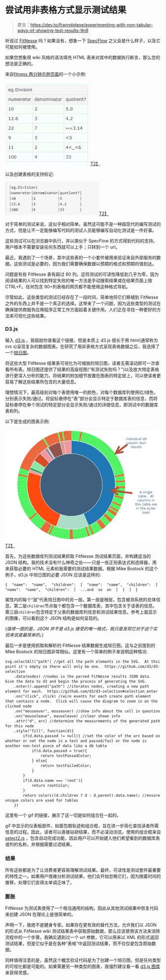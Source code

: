 # 尝试用非表格方式显示测试结果

> 原文：<https://dev.to/franndotexe/experimenting-with-non-tabular-ways-of-showing-test-results-9n9>

听说过 [FitNesse](http://fitnesse.org/) 吗？如果没有，想象一下 [SpecFlow](http://specflow.org/) 之父会是什么样子，以及它可能如何被使用。

如果您想象用 wiki 风格的语法填充 HTML 表来对其中的数据执行断言，那么您的想法是正确的。

来自[fitness 两分钟示例页面](http://www.fitnesse.org/FitNesse.UserGuide.TwoMinuteExample)的一个小示例:

[![fitnesse-example](img/ccd56a6dc00d223bea754b784bcffb83.png)T2】](https://res.cloudinary.com/practicaldev/image/fetch/s--vQVxmo_V--/c_limit%2Cf_auto%2Cfl_progressive%2Cq_auto%2Cw_880/https://frannsoft.github.io/asseimg/posts/enhancing-old-tests/fitnesse-example.png)

以及创建表格的支持标记:

[![fitnesse-wiki-markup](img/408cad06cf9e89b9ed4868720358db1a.png)T2】](https://res.cloudinary.com/practicaldev/image/fetch/s--815OxnLU--/c_limit%2Cf_auto%2Cfl_progressive%2Cq_auto%2Cw_880/https://frannsoft.github.io/asseimg/posts/enhancing-old-tests/wikimarkup.png)

对于简单的测试来说，这似乎相对简单。虽然这可能不是一种超现代的编写测试的方式，但是让不一定能够编写代码的测试人员能够编写自动化测试是一件好事。

这些测试可以在浏览器中执行，并以类似于 SpecFlow 的方式得到代码的支持。用户根本不需要安装任何东西就可以上手；只转到一个 url。

最近，我遇到了一个场景，其中这些表的一个小套件被用来验证来自外部服务的数据。这些测试是必要的，因为我们需要确保数据以预期的格式和预期的值到达。

问题是有些 FitNesse 表有超过 90 列。这将测试的可读性降低到几乎为零，因为阅读结果的人可以找到特定失败的唯一方法是手动搜索结果或在结果页面上按 CTRL+F。任何包含 90+列表格的网页都不能使用这种格式导航。

尽管如此，这些类型的测试已经存在了一段时间，简单地将它们移植到 FitNesse 之外的东西上并不是一个真正的选择。这带来了一个问题，因为这些类型的测试在确保提供商服务应用程序正常工作方面起着关键作用。人们正在寻找一种更好的方法来可视化这些结果。

### D3.js

输入 [d3.js](https://d3js.org) 。我鼓励你查看这个链接，但是本质上 d3.js 擅长于用 html(通常称为`SVG` s)呈现复杂的数据图表。在研究了用非表格方式呈现表格数据之后，我选择了一个[旭日图](https://datavizcatalogue.com/methods/sunburst_diagram.html)。

将这些大型 FitNesse 结果表可视化为可缩放的旭日图，读者无需滚动即可一次查看所有表。旭日图还提供了结果的高级视图(“有测试失败吗？”)以及放大特定表格进行更深入分析的能力。将结果的附加细节放置在图表的特定层上，可以使读者更容易了解这些结果所包含的大量信息。

理想情况下，最高级别对每个表使用唯一的颜色，对每个数据库列使用红/绿色，分别表示失败/通过。将鼠标悬停在“表”部分会显示特定于数据库表的信息，而将鼠标悬停在单个测试的特定部分会显示失败/通过的详细信息，即测试中的数据库表和列。

以下是生成的图表示例:

[![sunburst](img/c5378930760c56f5e76f2e127a442ef3.png)T2】](https://res.cloudinary.com/practicaldev/image/fetch/s--phb22tDn--/c_limit%2Cf_auto%2Cfl_progressive%2Cq_auto%2Cw_880/https://frannsoft.github.io/asseimg/posts/enhancing-old-tests/sunburst.png)

首先，为这些数据库列测试结果抓取 FitNesse 测试结果页面，并构建适当的 JSON 结构。我的技术没有什么神奇之处——只是一些正则表达式和选择器，用来获取必要的 HTML 元素和我需要的测试结果数据。根据 Mike Bostock 的这个例子，d3.js 中旭日图的必要 JSON 应该是这样的:

```
{  "name":  "name",  "children":  [  "name":  "name",  "children":  [  "name":  "name",  "children":  [  ...and  so  on  ]  ]  ]  } 
```

属性内的每个“层”代表旭日图中的另一层。第一层是根层，包含被测系统的总体信息。第二层`children`节点每个都包含一个数据库表，其中包含关于该表的信息。第三层`children`包含特定于父表的数据库列信息和测试结果信息。参考上面显示的图像，可以看到这个 JSON 结构是如何呈现的。

(*值得一提的是，JSON 并不是 d3.js 接受的唯一格式，我只是发现它对于这个实验来说是最简单的。*)

最后一步是使用抓取和解析的 FitNesse 结果数据生成旭日图。这与之前提到的 Mike Bostock 的旭日图非常相似。这里有一个简单的例子来说明这种情况:

```
svg.selectAll("path") //get all the path elements in the SVG.  At thsi point it's empty so there will only be one.  https://github.com/d3/d3-selection
    .data(nodes) //nodes is the parsed FitNesse results JSON data.  Give the data to d3 and begin the process of generating the SVG.
    .enter().append("path") //iterates nodes, creating a new path element for each.  https://github.com/d3/d3-selection#selection_enter
    .on("click", click) //wire events for each create path element that contains a node.  Click will cause the diagram to zoom in on the clicked node
    .on("mouseover", mouseover) //show info about the cell in question
    .on("mouseleave", mouseleave) //clear shown info
    .attr("d", arc) //determine the measurements of the generated path for this node
    .style("fill", function(d){
        if(d.data.passed != null){ //set the color of the arc based on whether or not the node is a test and passed/fail or the node is another non-test piece of data like a db table
            if(d.data.passed = true){
                return testPassedColor;
            } else{
                return testFailedColor;
            }
        }
        if(d.data.name === 'root'){
            return rootColor;
        }
        return colors((d.children ? d : d.parent).data.name); //ensure unique colors are used for tables
    }) 
```

这里有一个 gif 的链接，展示了这一切是如何组合在一起的。

gif 中显示的仪表板部件，如面包屑轨迹和组合框，旨在进一步简化查找读者所需信息的过程。因此，读者可以直接钻研结果，而不必滚动浏览。使用的组合框来自 [select2.js](https://github.com/select2/select2) ，包含自动完成功能，因此用户可以开始键入他们希望看到的数据库表或列的名称，并根据需要过滤结果。

### 结果

所有这些都是为了让消费者更容易理解测试结果。最终，可读性是测试套件最重要的特性之一。如果用户很难分析测试结果，他们会开始忽略它们，因为随着时间的推移，处理它们变得太单调乏味了。

### 膨胀

FitNesse 为测试表使用了一个相当通用的结构，因此从其他测试结果中恢复代码来创建 JSON 在理论上是很简单的。

声明一下，我绝不是健身专家。如果存在更有效的替代方法，允许我们以 JSON 的形式从 FitNesse wiki 测试结果表中获取原始数据，那么应该使用该方法来消除流程中的一个步骤。我确实遇到过一个 url 参数，它可以用来以 XML 的形式返回测试结果，但是它似乎是在各种“表格”中返回测试结果，而不仅仅是包含原始数据。

同样值得注意的是，虽然这个概念验证代码是为了创建一个旭日图，但是任何类型的可视化都是可能的。如果需要另一种类型的图表，我强烈建议看一看 [d3.js 图库](https://github.com/d3/d3/wiki/gallery)来获得灵感。